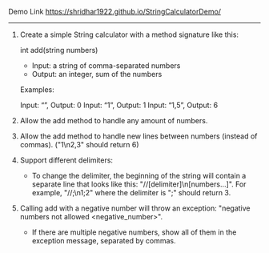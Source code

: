 Demo Link
https://shridhar1922.github.io/StringCalculatorDemo/

-----------------------------------------------------------------------------------------------------------------------------

1. Create a simple String calculator with a method signature like this:

   int add(string numbers)
   - Input: a string of comma-separated numbers
   - Output: an integer, sum of the numbers
   
   Examples:

   Input: “”, Output: 0
   Input: “1”, Output: 1
   Input: “1,5”, Output: 6

2. Allow the add method to handle any amount of numbers.

3. Allow the add method to handle new lines between numbers (instead of commas). ("1\n2,3" should return 6)

4. Support different delimiters:

   - To change the delimiter, the beginning of the string will contain a separate line that looks like this: "//[delimiter]\n[numbers…]". For example, "//;\n1;2" where the delimiter is ";" should return 3.

5. Calling add with a negative number will throw an exception: "negative numbers not allowed <negative_number>".

   - If there are multiple negative numbers, show all of them in the exception message, separated by commas.